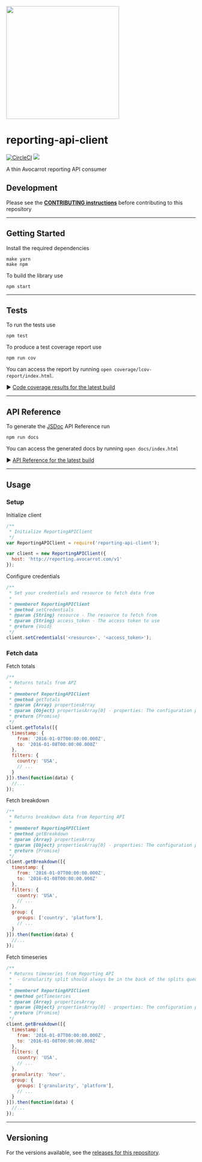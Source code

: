 <img width="300" src="https://cloud.githubusercontent.com/assets/1907604/7618436/f8c371de-f9a9-11e4-8846-772f67f53513.jpg"/>

# reporting-api-client

[![CircleCI](https://circleci.com/gh/Avocarrot/reporting-api-client.svg?style=shield&circle-token=a289026f1ac89645d7996913c153d00d3a63edb7)](https://circleci.com/gh/Avocarrot/reporting-api-client)
[<img src="https://s3.amazonaws.com/avocarrot_various/git-shields/coverage-99%2B.svg"/>](https://circleci.com/api/v1/project/Avocarrot/reporting-api-client/latest/artifacts/0//home/ubuntu/rreporting-api-client/coverage/lcov-report/index.html)

A thin Avocarrot reporting API consumer

## Development

Please see the **[CONTRIBUTING instructions](https://github.com/Avocarrot/reporting-api-client/blob/master/CONTRIBUTING.md)** before contributing to this repository

---

## Getting Started

Install the required dependencies
```
make yarn
make npm
```

To build the library use

```
npm start
```


---

## Tests

To run the tests use

```
npm test
```
To produce a test coverage report use

```
npm run cov
```
You can access the report by running `open coverage/lcov-report/index.html`.

:arrow_forward: [Code coverage results for the latest build](
https://circleci.com/api/v1/project/Avocarrot/reporting-api-client/latest/artifacts/0//home/ubuntu/reporting-api-client/coverage/lcov-report/index.html)

---

## API Reference

To generate the [JSDoc](http://usejsdoc.org/) API Reference run
```
npm run docs
```
You can access the generated docs by running `open docs/index.html`

:arrow_forward: [API Reference for the latest build](
https://circleci.com/api/v1/project/Avocarrot/reporting-api-client/latest/artifacts/0//home/ubuntu/reporting-api-client/docs/index.html)

---

## Usage

### Setup

Initialize client
```javascript
/**
 * Initialize ReportingAPIClient
 */
var ReportingAPIClient = require('reporting-api-client');

var client = new ReportingAPIClient({
  host: 'http://reporting.avocarrot.com/v1'
});
```

Configure credentials
```javascript
/**
 * Set your credentials and resource to fetch data from
 *
 * @memberof ReportingAPIClient
 * @method setCredentials
 * @param {String} resource - The resource to fetch from
 * @param {String} access_token - The access token to use
 * @return {Void}
 */
client.setCredentials('<resource>', '<access_token>');
```

### Fetch data

Fetch totals

```javascript
/**
 * Returns totals from API
 *
 * @memberof ReportingAPIClient
 * @method getTotals
 * @param {Array} propertiesArray
 * @param {Object} propertiesArray[0] - properties: The configuration properties to use (timestamp, filters)
 * @return {Promise}
 */
client.getTotals([{
  timestamp: {
    from: '2016-01-07T00:00:00.000Z',
    to: '2016-01-08T00:00:00.000Z'
  },
  filters: {
    country: 'USA',
    // ...
  }
}]).then(function(data) {
  //...
});
```

Fetch breakdown

```javascript
/**
 * Returns breakdown data from Reporting API
 *
 * @memberof ReportingAPIClient
 * @method getBreakdown
 * @param {Array} propertiesArray
 * @param {Object} propertiesArray[0] - properties: The configuration properties to use (timestamp, filters, granularity, groups)
 * @return {Promise}
 */
client.getBreakdown([{
  timestamp: {
    from: '2016-01-07T00:00:00.000Z',
    to: '2016-01-08T00:00:00.000Z'
  },
  filters: {
    country: 'USA',
    // ...
  },
  group: {
    groups: ['country', 'platform'],
    // ...
  }
}]).then(function(data) {
  //...
});
```

Fetch timeseries

```javascript
/**
 * Returns timeseries from Reporting API
 *  - Granularity split should always be in the back of the splits queue
 *
 * @memberof ReportingAPIClient
 * @method getTimeseries
 * @param {Array} propertiesArray
 * @param {Object} propertiesArray[0] - properties: The configuration properties to use (timestamp, filters, granularity, groups)
 * @return {Promise}
 */
client.getBreakdown([{
  timestamp: {
    from: '2016-01-07T00:00:00.000Z',
    to: '2016-01-08T00:00:00.000Z'
  },
  filters: {
    country: 'USA',
    // ...
  },
  granularity: 'hour',
  group: {
    groups: ['granularity', 'platform'],
    // ...
  }
}]).then(function(data) {
  //...
});
```

---

## Versioning

For the versions available, see the [releases for this repository](https://github.com/Avocarrot/reporting-api-client/tags).
